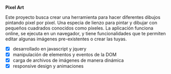 
**Pixel Art**  

Este proyecto busca crear una herramienta para hacer diferentes dibujos pintando pixel por pixel. Una especia de lienzo para pintar y dibujar con pequeños cuadrados conocidos como píxeles. La aplicación funciona online, se ejecuta en un navegador, y tiene funcionalidades que te permiten editar algunas imágenes pre-existentes o crear las tuyas.

- [x] desarrollado en javascript y jquery
- [x] manipulación de elementos y eventos de la DOM
- [x] carga de archivos de imágenes de manera dinámica
- [x] responsive design y animaciones
